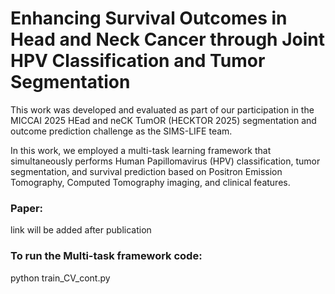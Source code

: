 # Enhancing Survival Outcomes in Head and Neck Cancer through Joint HPV Classification and Tumor Segmentation

This work was developed and evaluated as part of our participation in the MICCAI 2025 HEad and neCK TumOR (HECKTOR 2025) segmentation and outcome prediction challenge as the SIMS-LIFE team.

In this work, we employed a multi-task learning framework that simultaneously performs Human Papillomavirus (HPV) classification, tumor segmentation, and survival prediction based on Positron Emission Tomography, Computed Tomography imaging, and clinical features. 

### Paper:
link will be added after publication

### To run the Multi-task framework code:
python train_CV_cont.py


